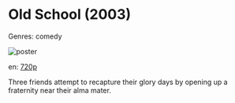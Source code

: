 # Old School (2003)

Genres: comedy

![poster](http://image.tmdb.org/t/p/w500/lvcyZumUoA6OBeqcJknfZVTmKKF.jpg)

en:
  [720p](magnet:?xt=urn:btih:4E60BE2D0B87C93EA6FC20D123D74BF9E9379999&tr=udp://glotorrents.pw:6969/announce&tr=udp://tracker.opentrackr.org:1337/announce&tr=udp://torrent.gresille.org:80/announce&tr=udp://tracker.openbittorrent.com:80&tr=udp://tracker.coppersurfer.tk:6969&tr=udp://tracker.leechers-paradise.org:6969&tr=udp://p4p.arenabg.ch:1337&tr=udp://tracker.internetwarriors.net:1337)
  


Three friends attempt to recapture their glory days by opening up a fraternity near their alma mater.